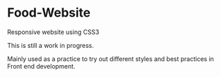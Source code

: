 # Food-Website
Responsive website using CSS3 

This is still a work in progress.

Mainly used as a practice to try out different styles and best practices in Front end development.
